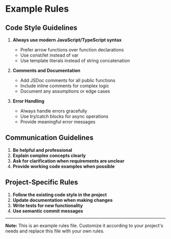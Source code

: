 # Example Rules

## Code Style Guidelines

1. **Always use modern JavaScript/TypeScript syntax**
   - Prefer arrow functions over function declarations
   - Use const/let instead of var
   - Use template literals instead of string concatenation

2. **Comments and Documentation**
   - Add JSDoc comments for all public functions
   - Include inline comments for complex logic
   - Document any assumptions or edge cases

3. **Error Handling**
   - Always handle errors gracefully
   - Use try/catch blocks for async operations
   - Provide meaningful error messages

## Communication Guidelines

1. **Be helpful and professional**
2. **Explain complex concepts clearly**
3. **Ask for clarification when requirements are unclear**
4. **Provide working code examples when possible**

## Project-Specific Rules

1. **Follow the existing code style in the project**
2. **Update documentation when making changes**
3. **Write tests for new functionality**
4. **Use semantic commit messages**

---

**Note:** This is an example rules file. Customize it according to your project's needs and replace this file with your own rules.